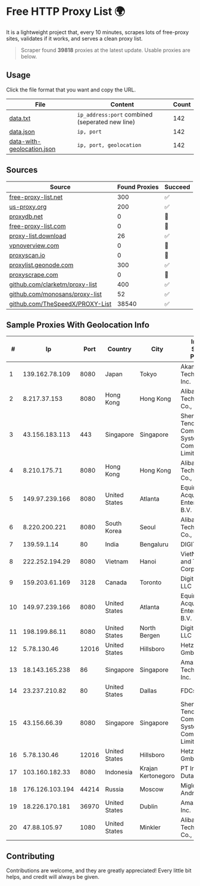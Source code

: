 
# Free HTTP Proxy List 🌍

It is a lightweight project that, every 10 minutes, scrapes lots of free-proxy sites, validates if it works, and serves a clean proxy list.


> Scraper found **39818** proxies at the latest update. Usable proxies are below.

## Usage

Click the file format that you want and copy the URL.


|File|Content|Count|
|----|-------|-----|
|[data.txt](https://raw.githubusercontent.com/themiralay/Proxy-List-World/master/data.txt)|`ip_address:port` combined (seperated new line)|142|
|[data.json](https://raw.githubusercontent.com/themiralay/Proxy-List-World/master/data.json)|`ip, port`|142|
|[data-with-geolocation.json](https://raw.githubusercontent.com/themiralay/Proxy-List-World/master/data-with-geolocation.json)|`ip, port, geolocation`|142|

## Sources

|Source|Found Proxies|Succeed|
|------|-------------|-------|
|[free-proxy-list.net](https://free-proxy-list.net)|300|✅|
|[us-proxy.org](https://www.us-proxy.org)|200|✅|
|[proxydb.net](http://proxydb.net)|0|🚫|
|[free-proxy-list.com](https://free-proxy-list.com/?page=&port=&type%5B%5D=http&type%5B%5D=https&up_time=0&search=Search)|0|🚫|
|[proxy-list.download](https://www.proxy-list.download/HTTP)|26|✅|
|[vpnoverview.com](https://vpnoverview.com/privacy/anonymous-browsing/free-proxy-servers)|0|🚫|
|[proxyscan.io](https://www.proxyscan.io)|0|🚫|
|[proxylist.geonode.com](https://proxylist.geonode.com/api/proxy-list?limit=300&page=1&sort_by=lastChecked&sort_type=desc&protocols=http,https)|300|✅|
|[proxyscrape.com](https://api.proxyscrape.com/v2/?request=displayproxies&protocol=http&timeout=10000&country=all&ssl=all&anonymity=all)|0|🚫|
|[github.com/clarketm/proxy-list](https://raw.githubusercontent.com/clarketm/proxy-list/master/proxy-list-raw.txt)|400|✅|
|[github.com/monosans/proxy-list](https://raw.githubusercontent.com/monosans/proxy-list/main/proxies/http.txt)|52|✅|
|[github.com/TheSpeedX/PROXY-List](https://raw.githubusercontent.com/TheSpeedX/PROXY-List/master/http.txt)|38540|✅|


## Sample Proxies With Geolocation Info

|#|Ip|Port|Country|City|Internet Service Provider|
|-|--|----|-------|----|-------------------------|
|1|139.162.78.109|8080|Japan|Tokyo|Akamai Technologies, Inc.|
|2|8.217.37.153|8080|Hong Kong|Hong Kong|Alibaba (US) Technology Co., Ltd.|
|3|43.156.183.113|443|Singapore|Singapore|Shenzhen Tencent Computer Systems Company Limited|
|4|8.210.175.71|8080|Hong Kong|Hong Kong|Alibaba (US) Technology Co., Ltd.|
|5|149.97.239.166|8080|United States|Atlanta|Equinix (EMEA) Acquisition Enterprises B.V.|
|6|8.220.200.221|8080|South Korea|Seoul|Alibaba (US) Technology Co., Ltd.|
|7|139.59.1.14|80|India|Bengaluru|DIGITALOCEAN|
|8|222.252.194.29|8080|Vietnam|Hanoi|VietNam Post and Telecom Corporation|
|9|159.203.61.169|3128|Canada|Toronto|DigitalOcean, LLC|
|10|149.97.239.166|8080|United States|Atlanta|Equinix (EMEA) Acquisition Enterprises B.V.|
|11|198.199.86.11|8080|United States|North Bergen|DigitalOcean, LLC|
|12|5.78.130.46|12016|United States|Hillsboro|Hetzner Online GmbH|
|13|18.143.165.238|86|Singapore|Singapore|Amazon Technologies Inc.|
|14|23.237.210.82|80|United States|Dallas|FDCservers.net|
|15|43.156.66.39|8080|Singapore|Singapore|Shenzhen Tencent Computer Systems Company Limited|
|16|5.78.130.46|12016|United States|Hillsboro|Hetzner Online GmbH|
|17|103.160.182.33|8080|Indonesia|Krajan Kertonegoro|PT Internusa Duta Makmur|
|18|176.126.103.194|44214|Russia|Moscow|Miglovets Egor Andreevich|
|19|18.226.170.181|36970|United States|Dublin|Amazon.com, Inc.|
|20|47.88.105.97|1080|United States|Minkler|Alibaba (US) Technology Co., Ltd.|



## Contributing

Contributions are welcome, and they are greatly appreciated! Every
little bit helps, and credit will always be given.

